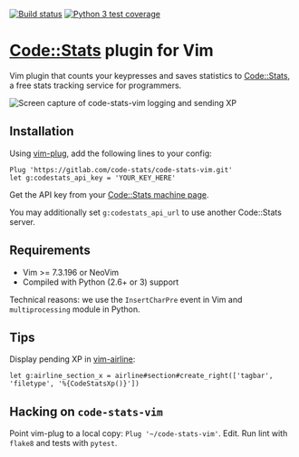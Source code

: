 [![Build status](https://gitlab.com/code-stats/code-stats-vim/badges/master/build.svg)](https://gitlab.com/code-stats/code-stats-vim/pipelines)
[![Python 3 test coverage](https://gitlab.com/code-stats/code-stats-vim/badges/master/coverage.svg)](https://gitlab.com/code-stats/code-stats-vim/-/jobs/)

# [Code::Stats](https://codestats.net) plugin for Vim

Vim plugin that counts your keypresses and saves statistics to [Code::Stats](https://codestats.net), a free stats tracking service for programmers.

![Screen capture of code-stats-vim logging and sending XP](https://thumbs.gfycat.com/HastyAnxiousBlackfootedferret-size_restricted.gif)

## Installation

Using [vim-plug](https://github.com/junegunn/vim-plug), add the following lines to your config:

```
Plug 'https://gitlab.com/code-stats/code-stats-vim.git'
let g:codestats_api_key = 'YOUR_KEY_HERE'
```

Get the API key from your [Code::Stats machine page](https://codestats.net/my/machines).

You may additionally set `g:codestats_api_url` to use another Code::Stats server.

## Requirements

- Vim >= 7.3.196 or NeoVim
- Compiled with Python (2.6+ or 3) support

Technical reasons: we use the `InsertCharPre` event in Vim and `multiprocessing` module in Python.

## Tips

Display pending XP in [vim-airline](https://github.com/vim-airline/vim-airline):

```
let g:airline_section_x = airline#section#create_right(['tagbar', 'filetype', '%{CodeStatsXp()}'])
```

## Hacking on `code-stats-vim`

Point vim-plug to a local copy: `Plug '~/code-stats-vim'`. Edit. Run lint with `flake8` and tests with `pytest`.
